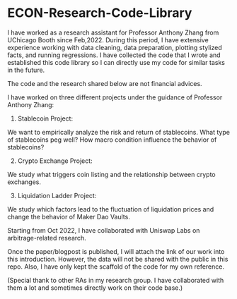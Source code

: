 # ECON-Research-Code-Library

I have worked as a research assistant for Professor Anthony Zhang from UChicago Booth since Feb,2022.
During this period, I have extensive experience working with data cleaning, data preparation,
plotting stylized facts, and running regressions. I have collected the code that I wrote and established
this code library so I can directly use my code for similar tasks in the future.

The code and the research shared below are not financial advices.

I have worked on three different projects under the guidance of Professor Anthony Zhang:
1) Stablecoin Project:

We want to empirically analyze the risk and return of stablecoins. What type of stablecoins peg well? How macro
condition influence the behavior of stablecoins?

2) Crypto Exchange Project:

We study what triggers coin listing and the relationship between crypto exchanges.

3) Liquidation Ladder Project:

We study which factors lead to the fluctuation of liquidation prices and change the behavior of Maker Dao Vaults.

Starting from Oct 2022, I have collaborated with Uniswap Labs on arbitrage-related research.

Once the paper/blogpost is published, I will attach the link of our work into this introduction. However, the data will
not be shared with the public in this repo. Also, I have only kept the scaffold of the code for my own reference.

(Special thank to other RAs in my research group. I have collaborated with them a lot and sometimes directly work on 
their code base.)



